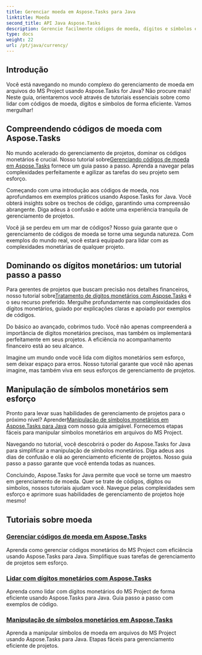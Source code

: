 ```yaml
---
title: Gerenciar moeda em Aspose.Tasks para Java
linktitle: Moeda
second_title: API Java Aspose.Tasks
description: Gerencie facilmente códigos de moeda, dígitos e símbolos em arquivos do MS Project com Aspose.Tasks for Java. Simplifique o gerenciamento de projetos com tutoriais fáceis de seguir.
type: docs
weight: 22
url: /pt/java/currency/
---
```


## Introdução

Você está navegando no mundo complexo do gerenciamento de moeda em arquivos do MS Project usando Aspose.Tasks for Java? Não procure mais! Neste guia, orientaremos você através de tutoriais essenciais sobre como lidar com códigos de moeda, dígitos e símbolos de forma eficiente. Vamos mergulhar!

## Compreendendo códigos de moeda com Aspose.Tasks

 No mundo acelerado do gerenciamento de projetos, dominar os códigos monetários é crucial. Nosso tutorial sobre[Gerenciando códigos de moeda em Aspose.Tasks](./currency-codes/) fornece um guia passo a passo. Aprenda a navegar pelas complexidades perfeitamente e agilizar as tarefas do seu projeto sem esforço.

Começando com uma introdução aos códigos de moeda, nos aprofundamos em exemplos práticos usando Aspose.Tasks for Java. Você obterá insights sobre os trechos de código, garantindo uma compreensão abrangente. Diga adeus à confusão e adote uma experiência tranquila de gerenciamento de projetos.

Você já se perdeu em um mar de códigos? Nosso guia garante que o gerenciamento de códigos de moeda se torne uma segunda natureza. Com exemplos do mundo real, você estará equipado para lidar com as complexidades monetárias de qualquer projeto.

## Dominando os dígitos monetários: um tutorial passo a passo

 Para gerentes de projetos que buscam precisão nos detalhes financeiros, nosso tutorial sobre[Tratamento de dígitos monetários com Aspose.Tasks](./currency-digits/) é o seu recurso preferido. Mergulhe profundamente nas complexidades dos dígitos monetários, guiado por explicações claras e apoiado por exemplos de códigos.

Do básico ao avançado, cobrimos tudo. Você não apenas compreenderá a importância de dígitos monetários precisos, mas também os implementará perfeitamente em seus projetos. A eficiência no acompanhamento financeiro está ao seu alcance.

Imagine um mundo onde você lida com dígitos monetários sem esforço, sem deixar espaço para erros. Nosso tutorial garante que você não apenas imagine, mas também viva em seus esforços de gerenciamento de projetos.

## Manipulação de símbolos monetários sem esforço

 Pronto para levar suas habilidades de gerenciamento de projetos para o próximo nível? Aprender[Manipulação de símbolos monetários em Aspose.Tasks para Java](./currency-symbols/) com nosso guia amigável. Fornecemos etapas fáceis para manipular símbolos monetários em arquivos do MS Project.

Navegando no tutorial, você descobrirá o poder do Aspose.Tasks for Java para simplificar a manipulação de símbolos monetários. Diga adeus aos dias de confusão e olá ao gerenciamento eficiente de projetos. Nosso guia passo a passo garante que você entenda todas as nuances.

Concluindo, Aspose.Tasks for Java permite que você se torne um maestro em gerenciamento de moeda. Quer se trate de códigos, dígitos ou símbolos, nossos tutoriais ajudam você. Navegue pelas complexidades sem esforço e aprimore suas habilidades de gerenciamento de projetos hoje mesmo!

## Tutoriais sobre moeda
### [Gerenciar códigos de moeda em Aspose.Tasks](./currency-codes/)
Aprenda como gerenciar códigos monetários do MS Project com eficiência usando Aspose.Tasks para Java. Simplifique suas tarefas de gerenciamento de projetos sem esforço.
### [Lidar com dígitos monetários com Aspose.Tasks](./currency-digits/)
Aprenda como lidar com dígitos monetários do MS Project de forma eficiente usando Aspose.Tasks para Java. Guia passo a passo com exemplos de código.
### [Manipulação de símbolos monetários em Aspose.Tasks](./currency-symbols/)
Aprenda a manipular símbolos de moeda em arquivos do MS Project usando Aspose.Tasks para Java. Etapas fáceis para gerenciamento eficiente de projetos.